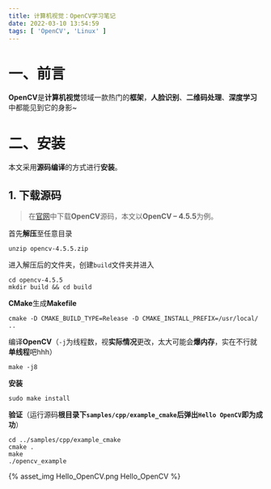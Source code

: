 ```yaml
---
title: 计算机视觉：OpenCV学习笔记
date: 2022-03-10 13:54:59
tags: [ 'OpenCV', 'Linux' ]
---
```


# 一、前言
**OpenCV**是**计算机视觉**领域一款热门的**框架**，**人脸识别**、**二维码处理**、**深度学习**中都能见到它的身影~

# 二、安装
本文采用**源码编译**的方式进行**安装**。
## 1. 下载源码
> 在[官网](https://opencv.org/releases/)中下载**OpenCV**源码，本文以**OpenCV – 4.5.5**为例。

首先**解压**至任意目录
```
unzip opencv-4.5.5.zip
```
进入解压后的文件夹，创建`build`文件夹并进入
```
cd opencv-4.5.5
mkdir build && cd build
```
**CMake**生成**Makefile**
```
cmake -D CMAKE_BUILD_TYPE=Release -D CMAKE_INSTALL_PREFIX=/usr/local/ ..
```
编译**OpenCV**（`-j`为线程数，视**实际情况**更改，太大可能会**爆内存**，实在不行就**单线程**吧hhh）
```
make -j8
```
**安装**
```
sudo make install
```
**验证**（运行源码**根目录下`samples/cpp/example_cmake`**后弹出`Hello OpenCV`即为**成功**）
```
cd ../samples/cpp/example_cmake
cmake .
make
./opencv_example
```
{% asset_img Hello_OpenCV.png Hello_OpenCV %}